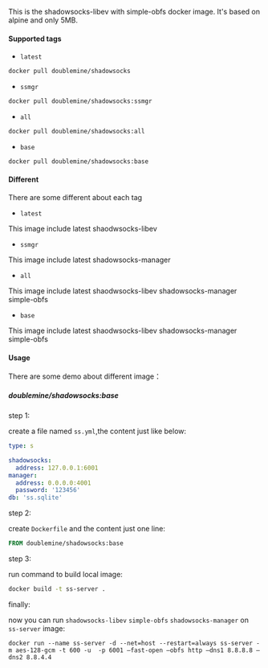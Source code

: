 This is the shadowsocks-libev with simple-obfs docker image. It's based on alpine and only 5MB.


#### Supported tags 

 - `latest`

```bash
docker pull doublemine/shadowsocks
```

 - `ssmgr`

```bash
docker pull doublemine/shadowsocks:ssmgr
```

 - `all`

```bash
docker pull doublemine/shadowsocks:all
```

 - `base`

```bash
docker pull doublemine/shadowsocks:base
```

#### Different

There are some different about each tag

 - `latest`


This image include latest shaodwsocks-libev

 - `ssmgr`


This image include latest shadowsocks-manager


 - `all`

This image include latest shaodwsocks-libev shadowsocks-manager simple-obfs


 - `base`

This image include latest shaodwsocks-libev shadowsocks-manager simple-obfs

#### Usage


There are some demo about different image：

##### doublemine/shadowsocks:base


step 1:

create a file named `ss.yml`,the content just like below:

```yml
type: s

shadowsocks:
  address: 127.0.0.1:6001
manager:
  address: 0.0.0.0:4001
  password: '123456'
db: 'ss.sqlite'
```

step 2:

create `Dockerfile` and the content just one line:

```dockerfile
FROM doublemine/shadowsocks:base
```

step 3:

run command to build local image:

```bash
docker build -t ss-server .
```

finally:

now you can run `shadowsocks-libev` `simple-obfs` `shadowsocks-manager` on `ss-server` image:

```
docker run --name ss-server -d --net=host --restart=always ss-server -m aes-128-gcm -t 600 -u  -p 6001 —fast-open —obfs http —dns1 8.8.8.8 —dns2 8.8.4.4
```
